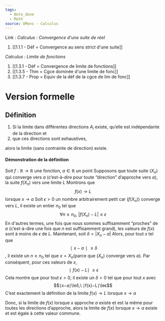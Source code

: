 ```yaml
---
tags:
  - Note_done
  - Math
source: UMons - Calculus
---
```


Link :
_Calculus : Convergence d'une suite de réel_
1. [[1.1.1 - Déf = Convergence au sens strict d'une suite]]

_Calculus : Limite de fonctions_
1. [[1.3.1 - Déf = Convergence de limite de fonctions]]
2. [[1.3.5 - Thm = Cgce dominée d'une limite de fonc]]
3. [[1.3.7 - Prop = Equiv de la déf de la cgce de lim de fonc]]

# Version formelle
## Définition
1. Si la limite dans différentes directions $A_i$ existe, qu’elle est indépendante de la direction et 
2. que ces directions sont exhaustives, 

alors la limite (sans contrainte de direction) existe.

#### Démonstration de la définition
Soit $f : \mathbb{R} \to \mathbb{R}$ une fonction, $a \in \mathbb{R}$ un point
Supposons que toute suite $(X_n)$ qui converge vers $a$ (c’est-à-dire pour toute “direction” d’approche vers $a$), la suite $f(X_n)$ vers une limite $L$
Montrons que $$f(x)\to L$$ lorsque $x \to a$
Soit $\epsilon > 0$ un nombre arbitrairement petit car $(f(X_n))$ converge vers $L$, il existe un entier $n_0$ tel que $$\forall n \ge n_0,\ |f(X_n)-L| \le \epsilon$$
En d'autres termes, une fois que nous sommes suffisamment “proches” de $a$ (c’est-à-dire une fois que $n$ est suffisamment grand), les valeurs de $f(x)$ sont à moins de $ϵ$ de $L$.
Maintenant, soit $\delta = |X_n - a|$ 
Alors, pour tout $x$ tel que $$∣x−a∣\le δ$$, il existe un $n≥n_0$ tel que $x=X_n$​ (parce que $(X_n​)$ converge vers $a$). 
Par conséquent, pour ces valeurs de $x$, $$∣f(x)−L∣\ \le ϵ$$
Cela montre que pour tout $ϵ>0$, il existe un $δ>0$ tel que pour tout $x$ avec $$∣x−a∣\leδ,\ ∣f(x)−L∣\leϵ$$
C’est exactement la définition de la limite $f(x)→L$ lorsque $x→a$

Donc, si la limite de $f(x)$ lorsque $x$ approche $a$ existe et est la même pour toutes les directions d’approche, alors la limite de $f(x)$ lorsque $x→a$ existe et est égale à cette valeur commune.